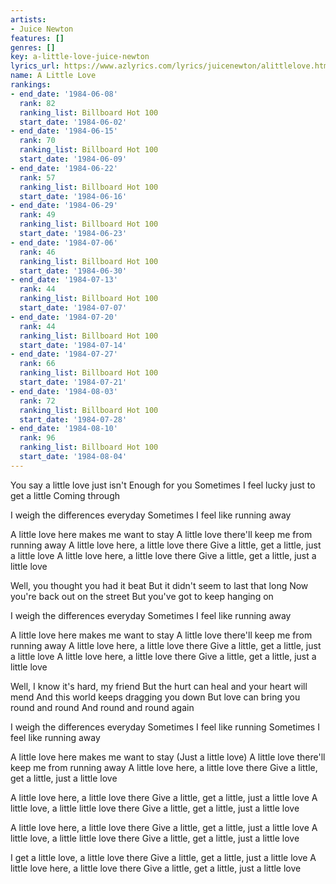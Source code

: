 ```yaml
---
artists:
- Juice Newton
features: []
genres: []
key: a-little-love-juice-newton
lyrics_url: https://www.azlyrics.com/lyrics/juicenewton/alittlelove.html
name: A Little Love
rankings:
- end_date: '1984-06-08'
  rank: 82
  ranking_list: Billboard Hot 100
  start_date: '1984-06-02'
- end_date: '1984-06-15'
  rank: 70
  ranking_list: Billboard Hot 100
  start_date: '1984-06-09'
- end_date: '1984-06-22'
  rank: 57
  ranking_list: Billboard Hot 100
  start_date: '1984-06-16'
- end_date: '1984-06-29'
  rank: 49
  ranking_list: Billboard Hot 100
  start_date: '1984-06-23'
- end_date: '1984-07-06'
  rank: 46
  ranking_list: Billboard Hot 100
  start_date: '1984-06-30'
- end_date: '1984-07-13'
  rank: 44
  ranking_list: Billboard Hot 100
  start_date: '1984-07-07'
- end_date: '1984-07-20'
  rank: 44
  ranking_list: Billboard Hot 100
  start_date: '1984-07-14'
- end_date: '1984-07-27'
  rank: 66
  ranking_list: Billboard Hot 100
  start_date: '1984-07-21'
- end_date: '1984-08-03'
  rank: 72
  ranking_list: Billboard Hot 100
  start_date: '1984-07-28'
- end_date: '1984-08-10'
  rank: 96
  ranking_list: Billboard Hot 100
  start_date: '1984-08-04'
---
```


You say a little love just isn't
Enough for you
Sometimes I feel lucky just to get a little
Coming through

I weigh the differences everyday
Sometimes I feel like running away

A little love here makes me want to stay
A little love there'll keep me from running away
A little love here, a little love there
Give a little, get a little, just a little love
A little love here, a little love there
Give a little, get a little, just a little love

Well, you thought you had it beat
But it didn't seem to last that long
Now you're back out on the street
But you've got to keep hanging on

I weigh the differences everyday
Sometimes I feel like running away

A little love here makes me want to stay
A little love there'll keep me from running away
A little love here, a little love there
Give a little, get a little, just a little love
A little love here, a little love there
Give a little, get a little, just a little love

Well, I know it's hard, my friend
But the hurt can heal and your heart will mend
And this world keeps dragging you down
But love can bring you round and round
And round and round again

I weigh the differences everyday
Sometimes I feel like running
Sometimes I feel like running away

A little love here makes me want to stay
(Just a little love)
A little love there'll keep me from running away
A little love here, a little love there
Give a little, get a little, just a little love

A little love here, a little love there
Give a little, get a little, just a little love
A little love, a little little love there
Give a little, get a little, just a little love

A little love here, a little love there
Give a little, get a little, just a little love
A little love, a little little love there
Give a little, get a little, just a little love

I get a little love, a little love there
Give a little, get a little, just a little love
A little love here, a little love there
Give a little, get a little, just a little love



